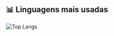 ## 📊 Linguagens mais usadas
![Top Langs](https://github-readme-stats.vercel.app/api/top-langs/?username=miguelcalisto&layout=pie)
